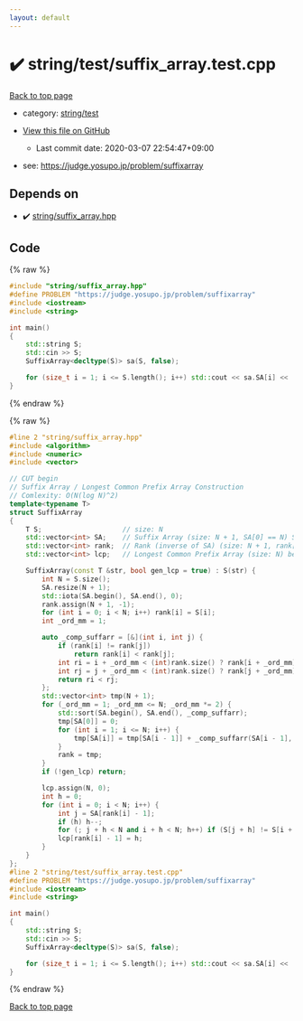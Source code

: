 ```yaml
---
layout: default
---
```


<!-- mathjax config similar to math.stackexchange -->
<script type="text/javascript" async
  src="https://cdnjs.cloudflare.com/ajax/libs/mathjax/2.7.5/MathJax.js?config=TeX-MML-AM_CHTML">
</script>
<script type="text/x-mathjax-config">
  MathJax.Hub.Config({
    TeX: { equationNumbers: { autoNumber: "AMS" }},
    tex2jax: {
      inlineMath: [ ['$','$'] ],
      processEscapes: true
    },
    "HTML-CSS": { matchFontHeight: false },
    displayAlign: "left",
    displayIndent: "2em"
  });
</script>

<script type="text/javascript" src="https://cdnjs.cloudflare.com/ajax/libs/jquery/3.4.1/jquery.min.js"></script>
<script src="https://cdn.jsdelivr.net/npm/jquery-balloon-js@1.1.2/jquery.balloon.min.js" integrity="sha256-ZEYs9VrgAeNuPvs15E39OsyOJaIkXEEt10fzxJ20+2I=" crossorigin="anonymous"></script>
<script type="text/javascript" src="../../../assets/js/copy-button.js"></script>
<link rel="stylesheet" href="../../../assets/css/copy-button.css" />


# :heavy_check_mark: string/test/suffix_array.test.cpp

<a href="../../../index.html">Back to top page</a>

* category: <a href="../../../index.html#1a7427d145086499c399a0f95224a581">string/test</a>
* <a href="{{ site.github.repository_url }}/blob/master/string/test/suffix_array.test.cpp">View this file on GitHub</a>
    - Last commit date: 2020-03-07 22:54:47+09:00


* see: <a href="https://judge.yosupo.jp/problem/suffixarray">https://judge.yosupo.jp/problem/suffixarray</a>


## Depends on

* :heavy_check_mark: <a href="../../../library/string/suffix_array.hpp.html">string/suffix_array.hpp</a>


## Code

<a id="unbundled"></a>
{% raw %}
```cpp
#include "string/suffix_array.hpp"
#define PROBLEM "https://judge.yosupo.jp/problem/suffixarray"
#include <iostream>
#include <string>

int main()
{
    std::string S;
    std::cin >> S;
    SuffixArray<decltype(S)> sa(S, false);

    for (size_t i = 1; i <= S.length(); i++) std::cout << sa.SA[i] << ' ';
}

```
{% endraw %}

<a id="bundled"></a>
{% raw %}
```cpp
#line 2 "string/suffix_array.hpp"
#include <algorithm>
#include <numeric>
#include <vector>

// CUT begin
// Suffix Array / Longest Common Prefix Array Construction
// Comlexity: O(N(log N)^2)
template<typename T>
struct SuffixArray
{
    T S;                    // size: N
    std::vector<int> SA;    // Suffix Array (size: N + 1, SA[0] == N) SA[i] means S[SA[i]:]
    std::vector<int> rank;  // Rank (inverse of SA) (size: N + 1, rank[N] == 0)
    std::vector<int> lcp;   // Longest Common Prefix Array (size: N) betw. S[SA[i]:] & S[SA[i + 1]:]

    SuffixArray(const T &str, bool gen_lcp = true) : S(str) {
        int N = S.size();
        SA.resize(N + 1);
        std::iota(SA.begin(), SA.end(), 0);
        rank.assign(N + 1, -1);
        for (int i = 0; i < N; i++) rank[i] = S[i];
        int _ord_mm = 1;

        auto _comp_suffarr = [&](int i, int j) {
            if (rank[i] != rank[j])
                return rank[i] < rank[j];
            int ri = i + _ord_mm < (int)rank.size() ? rank[i + _ord_mm] : -1;
            int rj = j + _ord_mm < (int)rank.size() ? rank[j + _ord_mm] : -1;
            return ri < rj;
        };
        std::vector<int> tmp(N + 1);
        for (_ord_mm = 1; _ord_mm <= N; _ord_mm *= 2) {
            std::sort(SA.begin(), SA.end(), _comp_suffarr);
            tmp[SA[0]] = 0;
            for (int i = 1; i <= N; i++) {
                tmp[SA[i]] = tmp[SA[i - 1]] + _comp_suffarr(SA[i - 1], SA[i]);
            }
            rank = tmp;
        }
        if (!gen_lcp) return;

        lcp.assign(N, 0);
        int h = 0;
        for (int i = 0; i < N; i++) {
            int j = SA[rank[i] - 1];
            if (h) h--;
            for (; j + h < N and i + h < N; h++) if (S[j + h] != S[i + h]) break;
            lcp[rank[i] - 1] = h;
        }
    }
};
#line 2 "string/test/suffix_array.test.cpp"
#define PROBLEM "https://judge.yosupo.jp/problem/suffixarray"
#include <iostream>
#include <string>

int main()
{
    std::string S;
    std::cin >> S;
    SuffixArray<decltype(S)> sa(S, false);

    for (size_t i = 1; i <= S.length(); i++) std::cout << sa.SA[i] << ' ';
}

```
{% endraw %}

<a href="../../../index.html">Back to top page</a>

